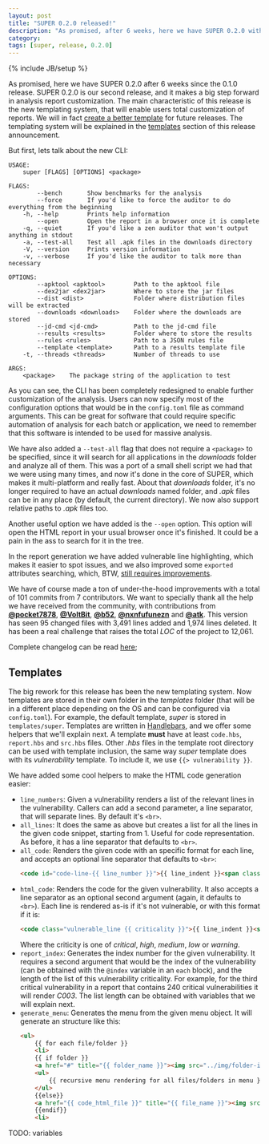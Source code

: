 ```yaml
---
layout: post
title: "SUPER 0.2.0 released!"
description: "As promised, after 6 weeks, here we have SUPER 0.2.0 with many new features and bug fixes!"
category:
tags: [super, release, 0.2.0]
---
```

{% include JB/setup %}

As promised, here we have SUPER 0.2.0 after 6 weeks since the 0.1.0 release. SUPER 0.2.0 is our
second release, and it makes a big step forward in analysis report customization. The main
characteristic of this release is the new templating system, that will enable users total
customization of reports. We will in fact [create a better template][25] for future releases. The
templating system will be explained in the [templates][templates] section of this release
announcement.

But first, lets talk about the new CLI:

```
USAGE:
    super [FLAGS] [OPTIONS] <package>

FLAGS:
        --bench       Show benchmarks for the analysis
        --force       If you'd like to force the auditor to do everything from the beginning
    -h, --help        Prints help information
        --open        Open the report in a browser once it is complete
    -q, --quiet       If you'd like a zen auditor that won't output anything in stdout
    -a, --test-all    Test all .apk files in the downloads directory
    -V, --version     Prints version information
    -v, --verbose     If you'd like the auditor to talk more than necessary

OPTIONS:
        --apktool <apktool>        Path to the apktool file
        --dex2jar <dex2jar>        Where to store the jar files
        --dist <dist>              Folder where distribution files will be extracted
        --downloads <downloads>    Folder where the downloads are stored
        --jd-cmd <jd-cmd>          Path to the jd-cmd file
        --results <results>        Folder where to store the results
        --rules <rules>            Path to a JSON rules file
        --template <template>      Path to a results template file
    -t, --threads <threads>        Number of threads to use

ARGS:
    <package>    The package string of the application to test
```

As you can see, the CLI has been completely redesigned to enable further customization of the
analysis. Users can now specify most of the configuration options that would be in the
`config.toml` file as command arguments. This can be great for software that could require specific
automation of analysis for each batch or application, we need to remember that this software is
intended to be used for massive analysis.

We have also added a `--test-all` flag that does not require a `<package>` to be specified, since
it will search for all applications in the *downloads* folder and analyze all of them. This was a
port of a small shell script we had that we were using many times, and now it's done in the core of
SUPER, which makes it multi-platform and really fast. About that *downloads* folder, it's no longer
required to have an actual *downloads* named folder, and *.apk* files can be in any place (by
default, the current directory). We now also support relative paths to *.apk* files too.

Another useful option we have added is the `--open` option. This option will open the HTML report
in your usual browser once it's finished. It could be a pain in the ass to search for it in the
tree.

In the report generation we have added vulnerable line highlighting, which makes it easier to spot
issues, and we also improved some `exported` attributes searching, which, BTW,
[still requires improvements][35].

We have of course made a ton of under-the-hood improvements with a total of 101 commits from 7
contributors. We want to specially thank all the help we have received from the community, with
contributions from **[@pocket7878][pocket7878]**, **[@VoltBit][VoltBit]**, **[@b52][b52]**,
**[@nxnfufunezn][nxnfufunezn]** and **[@atk][atk]**. This version has seen 95 changed files with
3,491 lines added and 1,974 lines deleted. It has been a real challenge that raises the total *LOC*
of the project to 12,061.

Complete changelog can be read [here][changelog];

## Templates
[templates]: #templates

The big rework for this release has been the new templating system. Now templates are stored in
their own folder in the *templates* folder (that will be in a different place depending on the OS
and can be configured via `config.toml`). For example, the default template, *super* is stored in
`templates/super`. Templates are written in [Handlebars][handlebars], and we offer some helpers
that we'll explain next. A template **must** have at least `code.hbs`, `report.hbs` and `src.hbs`
files. Other *.hbs* files in the template root directory can be used with template inclusion, the
same way *super* template does with its *vulnerability* template. To include it, we use
`{{> vulnerability }}`.

We have added some cool helpers to make the HTML code generation easier:

 - `line_numbers`: Given a vulnerability renders a list of the relevant lines in the vulnerability.
   Callers can add a second parameter, a line separator, that will separate lines. By default it's
   `<br>`.
 - `all_lines`: It does the same as above but creates a list for all the lines in the given code
   snippet, starting from 1. Useful for code representation. As before, it has a line separator that
   defaults to `<br>`.
 - `all_code`: Renders the given code with an specific format for each line, and accepts an
   optional line separator that defaults to `<br>`:
   ```html
   <code id="code-line-{{ line_number }}">{{ line_indent }}<span class="line_body">{{ line_code }}</span></code>{{ line_separator }}
   ```
 - `html_code`: Renders the code for the given vulnerability. It also accepts a line separator as
   an optional second argument (again, it defaults to `<br>`). Each line is rendered as-is if it's
   not vulnerable, or with this format if it is:
   ```html
   <code class="vulnerable_line {{ criticality }}">{{ line_indent }}<span class="line_body">{{ line_code }}</span></code>{{ line_separator }}
   ```
   Where the criticity is one of *critical*, *high*, *medium*, *low* or *warning*.
 - `report_index`: Generates the index number for the given vulnerability. It requires a second
   argument that would be the index of the vulnerability (can be obtained with the `@index`
   variable in an `each` block), and the length of the list of this vulnerability criticality. For
   example, for the third critical vulnerability in a report that contains 240 critical
   vulnerabilities it will render *C003*. The list length can be obtained with variables that we
   will explain next.
 - `generate_menu`: Generates the menu from the given menu object. It will generate an structure
   like this:
   ```html
   <ul>
       {{ for each file/folder }}
       <li>
       {{ if folder }}
       <a href="#" title="{{ folder_name }}"><img src="../img/folder-icon.png">{{ folder_name }}</a>
       <ul>
           {{ recursive menu rendering for all files/folders in menu }}
       </ul>
       {{else}}
       <a href="{{ code_html_file }}" title="{{ file_name }}"><img src="../img/{{ file_type (xml/java) }}-icon.png">{{ file_name }}</a>
       {{endif}}
       <li>
   ```

TODO: variables




[25]: https://github.com/SUPERAndroidAnalyzer/super/issues/25
[35]: https://github.com/SUPERAndroidAnalyzer/super/issues/35
[pocket7878]: https://github.com/pocket7878
[VoltBit]: https://github.com/VoltBit
[b52]: https://github.com/b52
[nxnfufunezn]: https://github.com/nxnfufunezn
[atk]: https://github.com/atk
[handlebars]: http://handlebarsjs.com/
[changelog]: https://github.com/SUPERAndroidAnalyzer/super/blob/0.2.0/CHANGELOG.md
